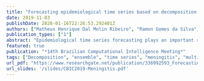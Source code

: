 ```yaml
---
title: "Forecasting epidemiological time series based on decomposition and optimization approaches"
date: 2019-11-03
publishDate: 2020-01-16T22:26:53.292401Z
authors: ["Matheus Henrique Dal Molin Ribeiro", "Ramon Gomes da Silva", "Naylene Fraccanabbia", "Viviana Cocco Mariani", "Leandro dos Santos Coelho"]
publication_types: ["1"]
abstract: "Epidemiological time series forecasting plays an important role in health public system, since it allows managers to develop strategic planning to avoid possible epidemics. In this aspect, a hybrid approach is developed to forecast confirmed cases of megingitis in the Para, Parana and Santa Catarina states, Brazil. In this case, ensemble empirical mode decomposition (EEMD) is applied to decompose the original signal, quantile random forests (QRF) is adopted to forecast each component obtained in decomposition stage and multi-objective optimization (MOO) is used to reconstruct the final forecasting. To assess the performance of adopted methodology, comparisons are conducted with approach that considers to reconstruct the signal by simple sum (EEMD-QRF) and QRF without decomposition. In this context criteria such as mean squared error, symmetric mean absolute percentage error and coefficient of determination as well as statistical tests are adopted. As results, EEMD-QRF-MOO reached lower errors and better coefficient of determination in most of the cases. Indeed, the EEMD-QRF-MOO and EEMD-QRF squared errors are statistical equals, and lower than QRF squared errors. With these results it is conclude that using decomposition technique combined with machine learning models and optimization approach can be adopted to enhance the model performance, whose results may be used to perform accurate forecasting."
featured: true
publication: "*14th Brazilian Computational Intelligence Meeting*"
tags: ["Decomposition", "ensemble", "time series", "meningitis", "multi-objective optimization"]
url_pdf: "https://www.researchgate.net/publication/336992593_Forecasting_epidemiological_time_series_based_on_decomposition_and_optimization_approaches"
url_slides: '/slides/CBIC2019-Meningitis.pdf'
---
```


